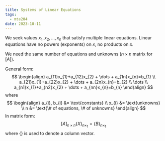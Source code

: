 ```yaml
---
title: Systems of Linear Equations
tags:
  - mte204
date: 2023-10-11
---
```

We seek values $x_{1}, x_{2}, \dots, x_{n}$ that satisfy multiple linear equations.
Linear equations have no powers (exponents) on $x$, no products on $x$.

We need the same number of equations and unknowns ($n \times n$ matrix for $[A]$).

General form:
$$
\begin{align}
a_{11}x_{1}+a_{12}x_{2} + \dots + a_{1n}x_{n}=b_{1} \\
a_{21}x_{1}+a_{22}x_{2} + \dots + a_{2n}x_{n}=b_{2} \\
\dots \\
a_{n1}x_{1}+a_{n2}x_{2} + \dots + a_{nn}x_{n}=b_{n}
\end{align}
$$
where
$$
\begin{align}
a_{i}, b_{i} &= \text{constants} \\
x_{i} &= \text{unknowns} \\
n &= \text{\# of equations, \# of unknowns}
\end{align}
$$
In matrix form:
$$
[A]_{n\times n}\{X\}_{n\times_{1}} = \{B\}_{n\times_{1}}
$$
where $\{\}$ is used to denote a column vector.